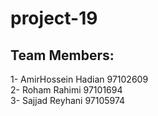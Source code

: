 # project-19
Team Members:
-------------
1- AmirHossein Hadian 97102609  
2- Roham Rahimi 97101694  
3- Sajjad Reyhani 97105974  

